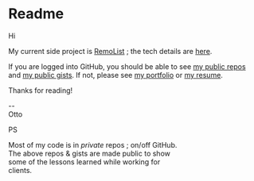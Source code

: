# Readme

Hi

My current side project is [RemoList](https://remolist.com) ; the tech details are [here](https://docs.google.com/document/d/13n46E8k5GjLLkJgEWlzOVheHdxtO9GWghSwP4yM6kT0/). 

If you are logged into GitHub, you should be able to see [my public repos](https://github.com/ottograjeda/Readme.txt/blob/master/repos.md)   
and [my public gists](https://github.com/ottograjeda/Readme.txt/blob/master/gists.md). If not, please see [my portfolio](https://grajeda.com/portfolio/) or [my resume](https://grajeda.com/resume_otto_grajeda.pdf).

Thanks for reading!

--   
Otto


PS

Most of my code is in *private* repos ; on/off GitHub.  
The above repos & gists are made public to show  
some of the lessons learned while working for   
clients.   
